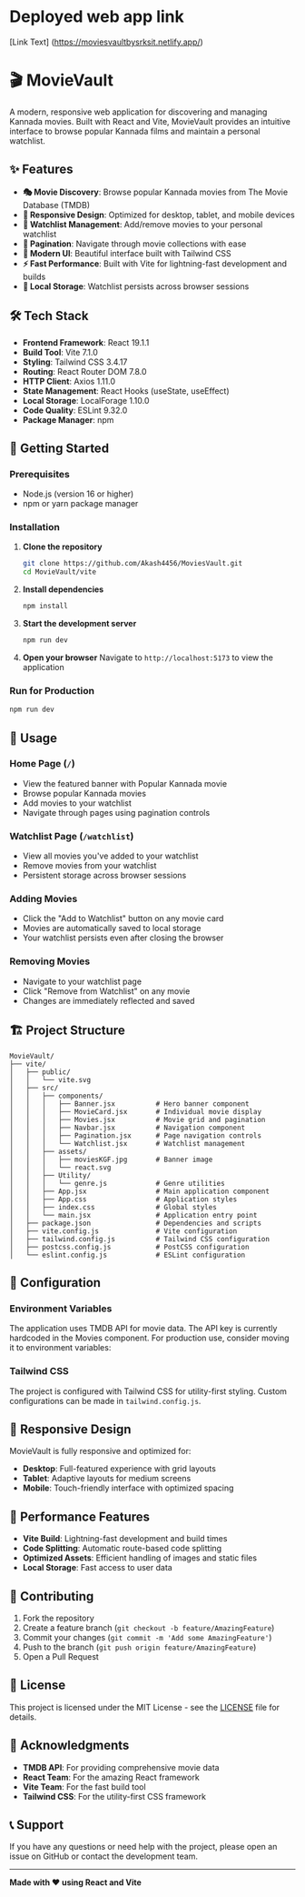 # Deployed web app link
[Link Text] (https://moviesvaultbysrksit.netlify.app/)

# 🎬 MovieVault

A modern, responsive web application for discovering and managing Kannada movies. Built with React and Vite, MovieVault provides an intuitive interface to browse popular Kannada films and maintain a personal watchlist.

## ✨ Features

- **🎭 Movie Discovery**: Browse popular Kannada movies from The Movie Database (TMDB)
- **📱 Responsive Design**: Optimized for desktop, tablet, and mobile devices
- **💾 Watchlist Management**: Add/remove movies to your personal watchlist
- **🔄 Pagination**: Navigate through movie collections with ease
- **🎨 Modern UI**: Beautiful interface built with Tailwind CSS
- **⚡ Fast Performance**: Built with Vite for lightning-fast development and builds
- **💾 Local Storage**: Watchlist persists across browser sessions

## 🛠️ Tech Stack

- **Frontend Framework**: React 19.1.1
- **Build Tool**: Vite 7.1.0
- **Styling**: Tailwind CSS 3.4.17
- **Routing**: React Router DOM 7.8.0
- **HTTP Client**: Axios 1.11.0
- **State Management**: React Hooks (useState, useEffect)
- **Local Storage**: LocalForage 1.10.0
- **Code Quality**: ESLint 9.32.0
- **Package Manager**: npm

## 🚀 Getting Started

### Prerequisites

- Node.js (version 16 or higher)
- npm or yarn package manager

### Installation

1. **Clone the repository**
   ```bash
   git clone https://github.com/Akash4456/MoviesVault.git
   cd MovieVault/vite
   ```

2. **Install dependencies**
   ```bash
   npm install
   ```

3. **Start the development server**
   ```bash
   npm run dev
   ```

4. **Open your browser**
   Navigate to `http://localhost:5173` to view the application

### Run for Production

```bash
npm run dev
```

## 📱 Usage

### Home Page (`/`)
- View the featured banner with Popular Kannada movie
- Browse popular Kannada movies
- Add movies to your watchlist
- Navigate through pages using pagination controls

### Watchlist Page (`/watchlist`)
- View all movies you've added to your watchlist
- Remove movies from your watchlist
- Persistent storage across browser sessions

### Adding Movies
- Click the "Add to Watchlist" button on any movie card
- Movies are automatically saved to local storage
- Your watchlist persists even after closing the browser

### Removing Movies
- Navigate to your watchlist page
- Click "Remove from Watchlist" on any movie
- Changes are immediately reflected and saved

## 🏗️ Project Structure

```
MovieVault/
├── vite/
│   ├── public/
│   │   └── vite.svg
│   ├── src/
│   │   ├── components/
│   │   │   ├── Banner.jsx          # Hero banner component
│   │   │   ├── MovieCard.jsx       # Individual movie display
│   │   │   ├── Movies.jsx          # Movie grid and pagination
│   │   │   ├── Navbar.jsx          # Navigation component
│   │   │   ├── Pagination.jsx      # Page navigation controls
│   │   │   └── Watchlist.jsx       # Watchlist management
│   │   ├── assets/
│   │   │   ├── moviesKGF.jpg       # Banner image
│   │   │   └── react.svg
│   │   ├── Utility/
│   │   │   └── genre.js            # Genre utilities
│   │   ├── App.jsx                 # Main application component
│   │   ├── App.css                 # Application styles
│   │   ├── index.css               # Global styles
│   │   └── main.jsx                # Application entry point
│   ├── package.json                # Dependencies and scripts
│   ├── vite.config.js              # Vite configuration
│   ├── tailwind.config.js          # Tailwind CSS configuration
│   ├── postcss.config.js           # PostCSS configuration
│   └── eslint.config.js            # ESLint configuration
```

## 🔧 Configuration

### Environment Variables
The application uses TMDB API for movie data. The API key is currently hardcoded in the Movies component. For production use, consider moving it to environment variables:


### Tailwind CSS
The project is configured with Tailwind CSS for utility-first styling. Custom configurations can be made in `tailwind.config.js`.

## 📱 Responsive Design

MovieVault is fully responsive and optimized for:
- **Desktop**: Full-featured experience with grid layouts
- **Tablet**: Adaptive layouts for medium screens
- **Mobile**: Touch-friendly interface with optimized spacing

## 🚀 Performance Features

- **Vite Build**: Lightning-fast development and build times
- **Code Splitting**: Automatic route-based code splitting
- **Optimized Assets**: Efficient handling of images and static files
- **Local Storage**: Fast access to user data

## 🤝 Contributing

1. Fork the repository
2. Create a feature branch (`git checkout -b feature/AmazingFeature`)
3. Commit your changes (`git commit -m 'Add some AmazingFeature'`)
4. Push to the branch (`git push origin feature/AmazingFeature`)
5. Open a Pull Request

## 📄 License

This project is licensed under the MIT License - see the [LICENSE](LICENSE) file for details.

## 🙏 Acknowledgments

- **TMDB API**: For providing comprehensive movie data
- **React Team**: For the amazing React framework
- **Vite Team**: For the fast build tool
- **Tailwind CSS**: For the utility-first CSS framework

## 📞 Support

If you have any questions or need help with the project, please open an issue on GitHub or contact the development team.

---

**Made with ❤️ using React and Vite**
